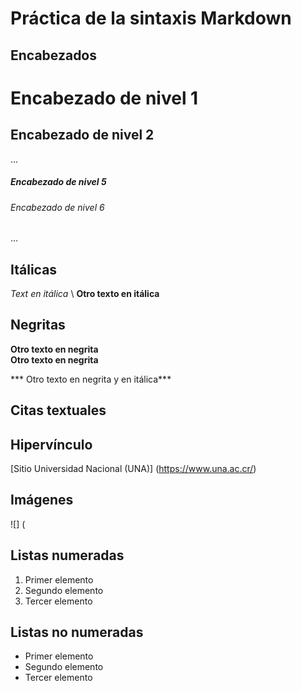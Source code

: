 # Práctica de la sintaxis Markdown

## Encabezados
# Encabezado de nivel 1
## Encabezado de nivel 2
...
##### Encabezado de nivel 5
###### Encabezado de nivel 6
...
## Itálicas
*Text en  itálica*
\ 
__Otro  texto en itálica__

## Negritas

**Otro texto en negrita**
\
__Otro texto en negrita__

*** Otro texto en negrita y en itálica***

## Citas textuales 

## Hipervínculo
[Sitio Universidad Nacional (UNA)] (https://www.una.ac.cr/)

## Imágenes
![] (

## Listas numeradas
1. Primer elemento
2. Segundo  elemento
3. Tercer elemento


## Listas no numeradas

- Primer elemento
- Segundo elemento
- Tercer elemento














